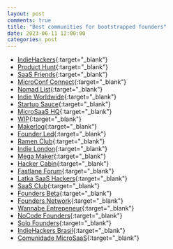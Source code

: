 ```yaml
---
layout: post
comments: true
title: "Best communities for bootstrapped founders"
date: 2023-06-11 12:00:00
categories: post
---
```


- [IndieHackers](https://indiehackers.com/){:target="\_blank"}
- [Product Hunt](https://www.producthunt.com/){:target="\_blank"}
- [SaaS Friends](https://www.saasfriends.com){:target="\_blank"}
- [MicroConf Connect](https://microconf.com/connect){:target="\_blank"}
- [Nomad List](https://nomadlist.com/){:target="\_blank"}
- [Indie Worldwide](https://indieworldwide.com/){:target="\_blank"}
- [Startup Sauce](https://www.startupsauce.com/){:target="\_blank"}
- [MicroSaaS HQ](https://microsaashq.com/){:target="\_blank"}
- [WIP](https://wip.co/){:target="\_blank"}
- [Makerlog](https://getmakerlog.com/){:target="\_blank"}
- [Founder Led](https://founderpath.com/founderled){:target="\_blank"}
- [Ramen Club](https://www.ramenclub.so/){:target="\_blank"}
- [Indie London](https://www.indielondon.co/){:target="\_blank"}
- [Mega Maker](https://megamaker.meeps.app/){:target="\_blank"}
- [Hacker Cabin](https://hackercabin.com/){:target="\_blank"}
- [Fastlane Forum](https://www.thefastlaneforum.com/community/){:target="\_blank"}
- [Latka SaaS Hackers](https://latkasaashackers.com/){:target="\_blank"}
- [SaaS Club](https://saasclub.io/){:target="\_blank"}
- [Founders Beta](https://www.foundersbeta.com/){:target="\_blank"}
- [Founders Network](https://foundersnetwork.com/){:target="\_blank"}
- [Wannabe Entrepeneur](https://wannabe-entrepreneur.com/community/){:target="\_blank"}
- [NoCode Founders](https://nocodefounders.com/){:target="\_blank"}
- [Solo Founders](https://t.me/solofounders){:target="\_blank"}
- [IndieHackers Brasil](https://t.me/joinchat/BK3yHk468gSq1OuvJTRh9w){:target="\_blank"}
- [Comunidade MicroSaaS](https://comunidade.microsaas.com.br/){:target="\_blank"}
